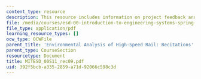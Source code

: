 ```yaml
---
content_type: resource
description: This resource includes information on project feedback and discussion.
file: /media/courses/esd-00-introduction-to-engineering-systems-spring-2011/392f5bcba3352859a71d92066c598c3d_MITESD_00S11_rec09.pdf
file_type: application/pdf
learning_resource_types: []
ocw_type: OCWFile
parent_title: 'Environmental Analysis of High-Speed Rail: Recitations'
parent_type: CourseSection
resourcetype: Document
title: MITESD_00S11_rec09.pdf
uid: 392f5bcb-a335-2859-a71d-92066c598c3d
---
```

